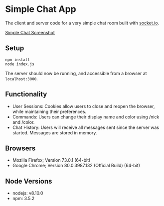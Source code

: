 # Simple Chat App

The client and server code for a very simple chat room built with [socket.io](https://socket.io/).

[Simple Chat Screenshot](screenshot.png)

## Setup

```
npm install
node index.js
```

The server should now be running, and accessible from a browser at `localhost:3000`.

## Functionality

- User Sessions: Cookies allow users to close and reopen the browser, while maintaining their preferences.
- Commands: Users can change their display name and color using /nick and /color.
- Chat History: Users will receive all messages sent since the server was started. Messages are stored in memory.

## Browsers

- Mozilla Firefox; Version 73.0.1 (64-bit)
- Google Chrome; Version 80.0.3987.132 (Official Build) (64-bit)

## Node Versions

- nodejs: v8.10.0
- npm: 3.5.2
